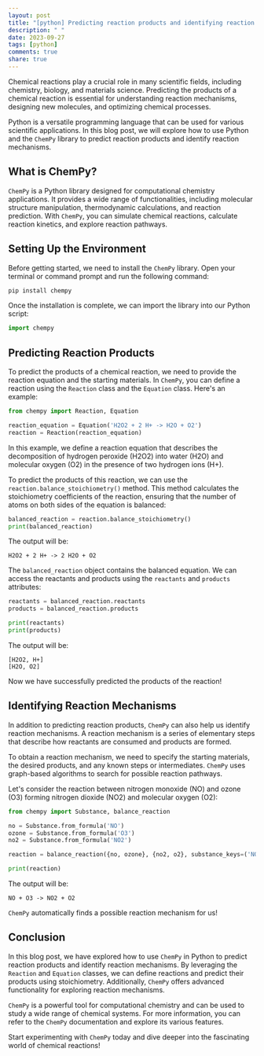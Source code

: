 ```yaml
---
layout: post
title: "[python] Predicting reaction products and identifying reaction mechanisms with Python ChemPy"
description: " "
date: 2023-09-27
tags: [python]
comments: true
share: true
---
```


Chemical reactions play a crucial role in many scientific fields, including chemistry, biology, and materials science. Predicting the products of a chemical reaction is essential for understanding reaction mechanisms, designing new molecules, and optimizing chemical processes.

Python is a versatile programming language that can be used for various scientific applications. In this blog post, we will explore how to use Python and the `ChemPy` library to predict reaction products and identify reaction mechanisms.

## What is ChemPy?

`ChemPy` is a Python library designed for computational chemistry applications. It provides a wide range of functionalities, including molecular structure manipulation, thermodynamic calculations, and reaction prediction. With `ChemPy`, you can simulate chemical reactions, calculate reaction kinetics, and explore reaction pathways.

## Setting Up the Environment

Before getting started, we need to install the `ChemPy` library. Open your terminal or command prompt and run the following command:

```python
pip install chempy
```

Once the installation is complete, we can import the library into our Python script:

```python
import chempy
```

## Predicting Reaction Products

To predict the products of a chemical reaction, we need to provide the reaction equation and the starting materials. In `ChemPy`, you can define a reaction using the `Reaction` class and the `Equation` class. Here's an example:

```python
from chempy import Reaction, Equation

reaction_equation = Equation('H2O2 + 2 H+ -> H2O + O2')
reaction = Reaction(reaction_equation)
```

In this example, we define a reaction equation that describes the decomposition of hydrogen peroxide (H2O2) into water (H2O) and molecular oxygen (O2) in the presence of two hydrogen ions (H+). 

To predict the products of this reaction, we can use the `reaction.balance_stoichiometry()` method. This method calculates the stoichiometry coefficients of the reaction, ensuring that the number of atoms on both sides of the equation is balanced:

```python
balanced_reaction = reaction.balance_stoichiometry()
print(balanced_reaction)
```

The output will be:

```
H2O2 + 2 H+ -> 2 H2O + O2
```

The `balanced_reaction` object contains the balanced equation. We can access the reactants and products using the `reactants` and `products` attributes:

```python
reactants = balanced_reaction.reactants
products = balanced_reaction.products

print(reactants)
print(products)
```

The output will be:

```
[H2O2, H+]
[H2O, O2]
```

Now we have successfully predicted the products of the reaction!

## Identifying Reaction Mechanisms

In addition to predicting reaction products, `ChemPy` can also help us identify reaction mechanisms. A reaction mechanism is a series of elementary steps that describe how reactants are consumed and products are formed.

To obtain a reaction mechanism, we need to specify the starting materials, the desired products, and any known steps or intermediates. `ChemPy` uses graph-based algorithms to search for possible reaction pathways.

Let's consider the reaction between nitrogen monoxide (NO) and ozone (O3) forming nitrogen dioxide (NO2) and molecular oxygen (O2):

```python
from chempy import Substance, balance_reaction

no = Substance.from_formula('NO')
ozone = Substance.from_formula('O3')
no2 = Substance.from_formula('NO2')

reaction = balance_reaction({no, ozone}, {no2, o2}, substance_keys=('NO','O3','NO2','O2'))

print(reaction)
```

The output will be:

```
NO + O3 -> NO2 + O2
```

`ChemPy` automatically finds a possible reaction mechanism for us!

## Conclusion

In this blog post, we have explored how to use `ChemPy` in Python to predict reaction products and identify reaction mechanisms. By leveraging the `Reaction` and `Equation` classes, we can define reactions and predict their products using stoichiometry. Additionally, `ChemPy` offers advanced functionality for exploring reaction mechanisms.

`ChemPy` is a powerful tool for computational chemistry and can be used to study a wide range of chemical systems. For more information, you can refer to the `ChemPy` documentation and explore its various features.

Start experimenting with `ChemPy` today and dive deeper into the fascinating world of chemical reactions!